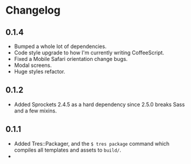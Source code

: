 # Changelog

## 0.1.4

* Bumped a whole lot of dependencies.
* Code style upgrade to how I'm currently writing CoffeeScript.
* Fixed a Mobile Safari orientation change bugs.
* Modal screens.
* Huge styles refactor.

## 0.1.2

* Added Sprockets 2.4.5 as a hard dependency since 2.5.0 breaks Sass and a few mixins.

## 0.1.1

* Added Tres::Packager, and the `$ tres package` command which compiles all templates and assets to `build/`.
*
